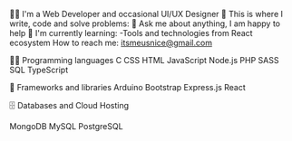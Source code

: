  
👨‍🎓 I'm a Web Developer and occasional UI/UX Designer
💪 This is where I write, code and solve problems:
💬 Ask me about anything, I am happy to help
🌱 I'm currently learning:
-Tools and technologies from React ecosystem
How to reach me: itsmeusnice@gmail.com


👨‍💻 Programming languages
 C
 CSS
 HTML 
 JavaScript
 Node.js 
 PHP 
 SASS 
 SQL
 TypeScript

 🧰 Frameworks and libraries
 Arduino 
 Bootstrap
 Express.js 
 React

🗄️ Databases and Cloud Hosting

 MongoDB
 MySQL 
 PostgreSQL 
